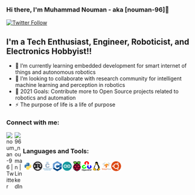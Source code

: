### Hi there, I'm Muhammad Nouman - aka [nouman-96]👋

[![Twitter Follow](https://img.shields.io/twitter/follow/96_nouman?color=1DA1F2&logo=twitter&style=for-the-badge)](https://twitter.com/96_nouman?s=03)

## I'm a Tech Enthusiast, Engineer, Roboticist, and Electronics Hobbyist!!

- 🌱 I’m currently learning embedded development for smart internet of things and autonomous robotics 
- 👯 I’m looking to collaborate with research community for intelligent machine learning and perception in robotics 
- 🥅 2021 Goals: Contribute more to Open Source projects related to robotics and automation
- ⚡ The purpose of life is a life of purpose


### Connect with me:


[<img align="left" alt="nouman-96 | Twitter" width="22px" src="https://cdn.jsdelivr.net/npm/simple-icons@v3/icons/twitter.svg" />][twitter]
[<img align="left" alt="96_nouman | LinkedIn" width="22px" src="https://cdn.jsdelivr.net/npm/simple-icons@v3/icons/linkedin.svg" />][linkedin]


<br />

### Languages and Tools:

[<img align="left" alt="Python" width="26px" src="https://raw.githubusercontent.com/github/explore/80688e429a7d4ef2fca1e82350fe8e3517d3494d/topics/python/python.png" />][python]

[<img align="left" alt="Rust" width="26px" src="https://raw.githubusercontent.com/github/explore/80688e429a7d4ef2fca1e82350fe8e3517d3494d/topics/rust/rust.png" />][rust]

[<img align="left" alt="C" width="26px" src="https://raw.githubusercontent.com/github/explore/80688e429a7d4ef2fca1e82350fe8e3517d3494d/topics/c/c.png" />][Clan]

[<img align="left" alt="C++" width="26px" src="https://raw.githubusercontent.com/github/explore/80688e429a7d4ef2fca1e82350fe8e3517d3494d/topics/cpp/cpp.png" />][CPP]

[<img align="left" alt="Arduino" width="26px" src="https://raw.githubusercontent.com/github/explore/80688e429a7d4ef2fca1e82350fe8e3517d3494d/topics/arduino/arduino.png" />][Arduino]

[<img align="left" alt="Raspberry-PI" width="26px" src="https://raw.githubusercontent.com/github/explore/80688e429a7d4ef2fca1e82350fe8e3517d3494d/topics/raspberry-pi/raspberry-pi.png" />][RPI]

[<img align="left" alt="OpenCV" width="26px" src="https://raw.githubusercontent.com/github/explore/80688e429a7d4ef2fca1e82350fe8e3517d3494d/topics/opencv/opencv.png" />][opencv]


[<img align="left" alt="Linux" width="26px" src="https://raw.githubusercontent.com/github/explore/80688e429a7d4ef2fca1e82350fe8e3517d3494d/topics/linux/linux.png" />][RPI]


[<img align="left" alt="TensorFlow" width="26px" src="https://raw.githubusercontent.com/github/explore/80688e429a7d4ef2fca1e82350fe8e3517d3494d/topics/tensorflow/tensorflow.png" />][RPI]

[<img align="left" alt="Ubuntu" width="26px" src="https://raw.githubusercontent.com/github/explore/80688e429a7d4ef2fca1e82350fe8e3517d3494d/topics/ubuntu/ubuntu.png" />][RPI]

<br />
<br />

[twitter]: https://twitter.com/96_nouman?s=03
[linkedin]: https://www.linkedin.com/in/nouman96/
[python]: https://github.com/nouman-96/Forest-Fire-Prediction-using-Machine-Learning
[rust]: https://github.com/nouman-96/DSA_Labs_RUST
[Clan]: https://github.com/nouman-96/DSA_Labs_CPP
[CPP]: https://github.com/nouman-96/DSA_Labs_CPP
[Arduino]: https://github.com/nouman-96/Self-Balancing-Robot
[RPI]: https://github.com/nouman-96/DSA_Lab_02
[opencv]: https://github.com/nouman-96/Gimbal-based-Robotic-Eye-Design-for-Fast-Moving-Stimulus-Detection-
